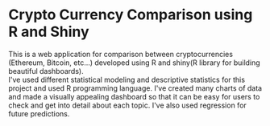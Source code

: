 # Crypto Currency Comparison using R and Shiny
This is a web application for comparison between cryptocurrencies (Ethereum, Bitcoin, etc...) developed using R and shiny(R library for building beautiful dashboards). <br>
I've used different statistical modeling and descriptive statistics for this project and used R programming language. I've created many charts of data and made a visually appealing dashboard so that it can be easy for users to check and get into detail about each topic. I've also used regression for future predictions.
